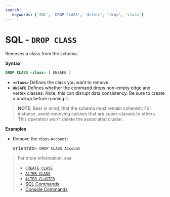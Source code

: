 ```yaml
---
search:
   keywords: ['SQL', 'DROP CLASS', 'delete', 'drop', 'class']
---
```


# SQL - `DROP CLASS`

Removes a class from the schema.

**Syntax**

```sql
DROP CLASS <class> [ UNSAFE ]
```

- **`<class>`** Defines the class you want to remove.
- **`UNSAFE`** Defines whether the command drops non-empty edge and vertex classes.  Note, this can disrupt data consistency.  Be sure to create a backup before running it.



>**NOTE**: Bear in mind, that the schema must remain coherent.  For instance, avoid removing calsses that are super-classes to others.  This operation won't delete the associated cluster.

**Examples**

- Remove the class `Account`:

  <pre>
  orientdb> <code class="lang-sql userinput">DROP CLASS Account</code>
  </pre>


>For more information, see
>- [`CREATE CLASS`](SQL-Create-Class.md)
>- [`ALTER CLASS`](SQL-Alter-Class.md)
>- [`ALTER CLUSTER`](SQL-Alter-Cluster.md)
>- [SQL Commands](SQL-Commands.md)
>- [Console Commands](../console/Console-Commands.md)
